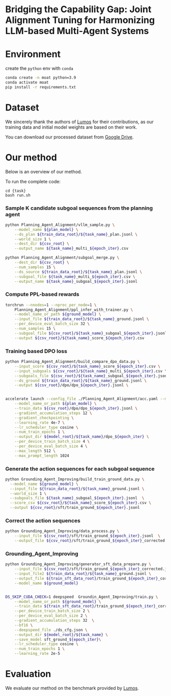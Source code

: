 # Bridging the Capability Gap: Joint Alignment Tuning for Harmonizing LLM-based Multi-Agent Systems

# Environment

create the `python` env with `conda`

```bash
conda create -n moat python=3.9
conda activate moat
pip install -r requirements.txt

```

# Dataset

We sincerely thank the authors of [Lumos](https://allenai.github.io/lumos/) for their contributions, as our training data and initial model weights are based on their work.

You can download our processed dataset from [Google Drive](https://drive.google.com/drive/folders/1taGoG9iIc4-53gj2sorDMqFnw9mkaVm2?usp=sharing).



# Our method

Below is an overview of our method.

To run the complete code:

```
cd {task}
bash run.sh
```




### Sample K candidate subgoal sequences from the planning agent

```bash
python Planning_Agent_Alignment/vllm_sample.py \
    --model_name ${plan_model} \
    --ds_plan ${train_data_root}/${task_name}_plan.jsonl \
    --world_size 1 \
    --dest_dir ${csv_root} \
    --output_name ${task_name}_multi_${epoch_iter}.csv 

python Planning_Agent_Alignment/subgoal_merge.py \
    --dest_dir ${csv_root} \
    --num_samples 15 \
    --ds_source ${train_data_root}/${task_name}_plan.jsonl \
    --subgoal_file ${task_name}_multi_${epoch_iter}.csv \
    --output_name ${task_name}_subgoal_${epoch_iter}.jsonl 
```


### Compute PPL-based rewards

```bash
torchrun --nnodes=1 --nproc_per_node=1 \
    Planning_Agent_Alignment/ppl_infer_with_trainer.py \
    --model_name_or_path ${ground_model} \
    --input_file ${train_data_root}/${task_name}_ground.jsonl \
    --per_device_eval_batch_size 32 \
    --num_samples 15 \
    --subgoal_file ${csv_root}/${task_name}_subgoal_${epoch_iter}.jsonl \
    --output ${csv_root}/${task_name}_score_${epoch_iter}.csv 
```


### Training based DPO loss

```bash
python Planning_Agent_Alignment/build_compare_dpo_data.py \
    --input_score ${csv_root}/${task_name}_score_${epoch_iter}.csv \
    --input_subgoals ${csv_root}/${task_name}_multi_${epoch_iter}.csv \
    --subgoals_file ${csv_root}/${task_name}_subgoal_${epoch_iter}.jsonl \
    --ds_ground ${train_data_root}/${task_name}_ground.jsonl \
    --output ${csv_root}/dpo/dpo_${epoch_iter}.jsonl \


accelerate launch --config_file ./Planning_Agent_Alignment/acc.yaml --main_process_port 2950 Planning_Agent_Alignment/train_dpo.py \
    --model_name_or_path ${plan_model} \
    --train_data ${csv_root}/dpo/dpo_${epoch_iter}.jsonl \
    --gradient_accumulation_steps 12 \
    --gradient_checkpointing \
    --learning_rate 4e-7 \
    --lr_scheduler_type cosine \
    --num_train_epochs 1 \
    --output_dir ${model_root}/${task_name}/dpo_${epoch_iter} \
    --per_device_train_batch_size 4 \
    --per_device_eval_batch_size 4 \
    --max_length 512 \
    --max_prompt_length 1024
```



### Generate the action sequences for each subgoal sequence

```bash
python Grounding_Agent_Improving/build_train_ground_data.py \
  --model_name ${ground_model} \
  --input_file ${train_data_root}/${task_name}_ground.jsonl \
  --world_size 1 \
  --subgoals_file ${task_name}_subgoal_${epoch_iter}.jsonl  \
  --score_csv ${csv_root}/${task_name}_score_${epoch_iter}.csv \
  --output ${csv_root}/sft/train_ground_${epoch_iter}.jsonl 
```

### Correct the action sequences 

```bash
python Grounding_Agent_Improving/data_process.py \
    --input_file ${csv_root}/sft/train_ground_${epoch_iter}.jsonl  \
    --output_file ${csv_root}/sft/train_ground_${epoch_iter}_corrected.jsonl 
```

### Grounding_Agent_Improving
```bash
python Grounding_Agent_Improving/generator_sft_data_prepare.py \
    --input_file ${csv_root}/sft/train_ground_${epoch_iter}_corrected.jsonl  \
    --input_file2 ${train_data_root}/${task_name}_ground.jsonl \
    --output_file ${train_sft_data_root}/train_ground_${epoch_iter}_corrected \
    --model_name ${ground_model}


DS_SKIP_CUDA_CHECK=1 deepspeed  Groundin_Agent_Improving/train.py \
    --model_name_or_path ${ground_model} \
    --train_data ${train_sft_data_root}/train_ground_${epoch_iter}_corrected \
    --per_device_train_batch_size 2 \
    --per_device_eval_batch_size 2 \
    --gradient_accumulation_steps 32  \
    --bf16 \
    --deepspeed_file ./ds_cfg.json \
    --output_dir ${model_root}/${task_name} \
    --save_model sft_ground_${epoch_iter}\
    --lr_scheduler_type cosine \
    --num_train_epochs 1 \
    --learning_rate 2e-5
```



# Evaluation

We evaluate our method on the benchmark provided by [Lumos](https://allenai.github.io/lumos/).
